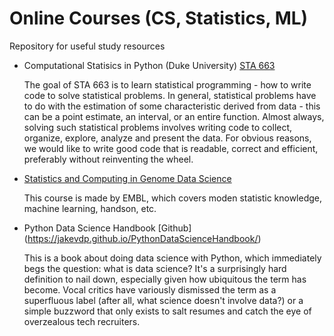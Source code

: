 # Online Courses (CS, Statistics, ML)
Repository for useful study resources

- Computational Statisics in Python (Duke University) [STA 663](http://people.duke.edu/~ccc14/sta-663-2017/)
  
  The goal of STA 663 is to learn statistical programming - how to write code to solve statistical problems. In general, statistical problems have to do with the estimation of some characteristic derived from data - this can be a point estimate, an interval, or an entire function. Almost always, solving such statistical problems involves writing code to collect, organize, explore, analyze and present the data. For obvious reasons, we would like to write good code that is readable, correct and efficient, preferably without reinventing the wheel.

- [Statistics and Computing in Genome Data Science](https://www.huber.embl.de/users/msmith/csama2019/materials/)
    
  This course is made by EMBL, which covers moden statistic knowledge, machine learning, handson, etc.

- Python Data Science Handbook [Github] (https://jakevdp.github.io/PythonDataScienceHandbook/)
  
  This is a book about doing data science with Python, which immediately begs the question: what is data science? It's a surprisingly hard definition to nail down, especially given how ubiquitous the term has become. Vocal critics have variously dismissed the term as a superfluous label (after all, what science doesn't involve data?) or a simple buzzword that only exists to salt resumes and catch the eye of overzealous tech recruiters.
